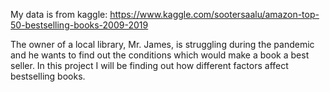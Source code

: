 My data is from kaggle: https://www.kaggle.com/sootersaalu/amazon-top-50-bestselling-books-2009-2019

The owner of a local library, Mr. James, is struggling during the pandemic and he wants to find out the conditions which would make a book a best seller. In this project I will be finding out how different factors affect bestselling books. 

